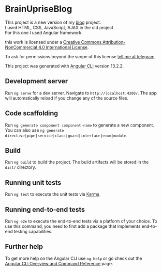 # BrainUpriseBlog

This project is a new version of my [blog](https://github.com/muaazaltahan/blog) project.  
I used HTML, CSS, JavaScript, AJAX in the old project  
For this one I used Angular framework.  
  
this work is licensed under a [Creative Commons Attribution-NonCommercial 4.0 International License](http://creativecommons.org/licenses/by-nc/4.0/).  

To ask for permissions beyond the scope of this license [tell me at telegram](https://t.me/muaazaltahan).  

This project was generated with [Angular CLI](https://github.com/angular/angular-cli) version 13.2.2.

## Development server

Run `ng serve` for a dev server. Navigate to `http://localhost:4200/`. The app will automatically reload if you change any of the source files.

## Code scaffolding

Run `ng generate component component-name` to generate a new component. You can also use `ng generate directive|pipe|service|class|guard|interface|enum|module`.

## Build

Run `ng build` to build the project. The build artifacts will be stored in the `dist/` directory.

## Running unit tests

Run `ng test` to execute the unit tests via [Karma](https://karma-runner.github.io).

## Running end-to-end tests

Run `ng e2e` to execute the end-to-end tests via a platform of your choice. To use this command, you need to first add a package that implements end-to-end testing capabilities.

## Further help

To get more help on the Angular CLI use `ng help` or go check out the [Angular CLI Overview and Command Reference](https://angular.io/cli) page.
